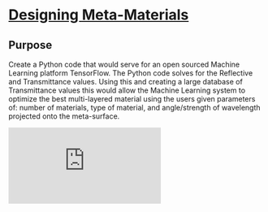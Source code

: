# [Designing Meta-Materials](https://github.com/jdelva2/Designing-MetaMaterials)

## Purpose
Create a Python code that would serve for an open sourced Machine Learning platform TensorFlow. The Python code solves for the Reflective and Transmittance values. Using this and creating a large database of Transmittance values this would allow the Machine Learning system to optimize the best multi-layered material using the users given parameters of: number of materials, type of material, and angle/strength of wavelength projected onto the meta-surface.


![](https://github.com/jdelva2/Designing-MetaMaterials/blob/main/Meta%20Materials%20Poster.pdf)
